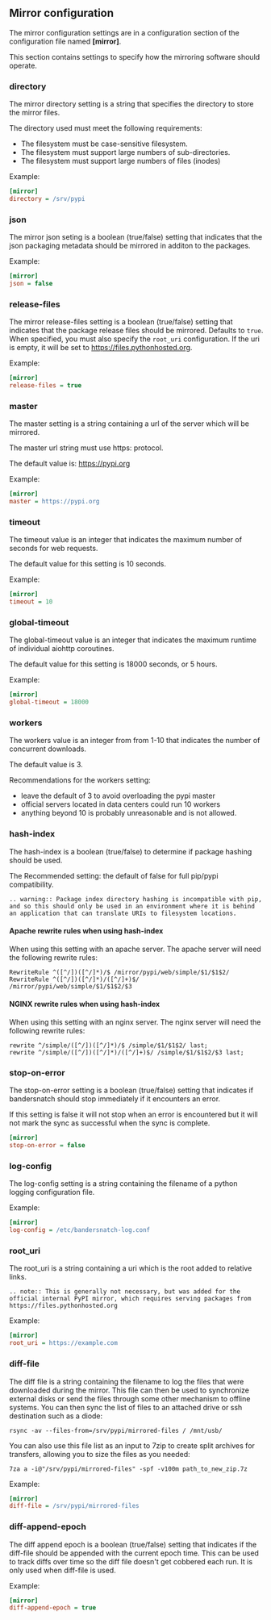 ## Mirror configuration

The mirror configuration settings are in a configuration section of the configuration file
named **\[mirror\]**.

This section contains settings to specify how the mirroring software should operate.

### directory

The mirror directory setting is a string that specifies the directory to
store the mirror files.

The directory used must meet the following requirements:
- The filesystem must be case-sensitive filesystem.
- The filesystem must support large numbers of sub-directories.
- The filesystem must support large numbers of files (inodes)

Example:
``` ini
[mirror]
directory = /srv/pypi
```

### json

The mirror json seting is a boolean (true/false) setting that indicates that
the json packaging metadata should be mirrored in additon to the packages.

Example:
``` ini
[mirror]
json = false
```

### release-files

The mirror release-files setting is a boolean (true/false) setting that indicates that
the package release files should be mirrored. Defaults to `true`. When specified, you
must also specify the `root_uri` configuration. If the uri is empty, it will be set
to https://files.pythonhosted.org.

Example:
``` ini
[mirror]
release-files = true
```

### master

The master setting is a string containing a url of the server which will be mirrored.

The master url string must use https: protocol.

The default value is: https://pypi.org

Example:
``` ini
[mirror]
master = https://pypi.org
```

### timeout

The timeout value is an integer that indicates the maximum number of seconds for web requests.

The default value for this setting is 10 seconds.

Example:
``` ini
[mirror]
timeout = 10
```

### global-timeout

The global-timeout value is an integer that indicates the maximum runtime of individual aiohttp coroutines.

The default value for this setting is 18000 seconds, or 5 hours.

Example:
```ini
[mirror]
global-timeout = 18000
```

### workers

The workers value is an integer from from 1-10 that indicates the number of concurrent downloads.

The default value is 3.

Recommendations for the workers setting:
- leave the default of 3 to avoid overloading the pypi master
- official servers located in data centers could run 10 workers
- anything beyond 10 is probably unreasonable and is not allowed.

### hash-index

The hash-index is a boolean (true/false) to determine if package hashing should be used.

The Recommended setting: the default of false for full pip/pypi compatibility.

```eval_rst
.. warning:: Package index directory hashing is incompatible with pip, and so this should only be used in an environment where it is behind an application that can translate URIs to filesystem locations.
```

#### Apache rewrite rules when using hash-index

When using this setting with an apache server.  The apache server will need the following rewrite rules:

```
RewriteRule ^([^/])([^/]*)/$ /mirror/pypi/web/simple/$1/$1$2/
RewriteRule ^([^/])([^/]*)/([^/]+)$/ /mirror/pypi/web/simple/$1/$1$2/$3
```

#### NGINX rewrite rules when using hash-index

When using this setting with an nginx server.  The nginx server will need the following rewrite rules:

```
rewrite ^/simple/([^/])([^/]*)/$ /simple/$1/$1$2/ last;
rewrite ^/simple/([^/])([^/]*)/([^/]+)$/ /simple/$1/$1$2/$3 last;
```

### stop-on-error

The stop-on-error setting is a boolean (true/false) setting that indicates if bandersnatch
should stop immediately if it encounters an error.

If this setting is false it will not stop when an error is encountered but it will not
mark the sync as successful when the sync is complete.

``` ini
[mirror]
stop-on-error = false
```

### log-config

The log-config setting is a string containing the filename of a python logging configuration
file.

Example:
```ini
[mirror]
log-config = /etc/bandersnatch-log.conf
```

### root_uri

The root_uri is a string containing a uri which is the root added to relative links.

``` eval_rst
.. note:: This is generally not necessary, but was added for the official internal PyPI mirror, which requires serving packages from https://files.pythonhosted.org
```

Example:
```ini
[mirror]
root_uri = https://example.com
```


### diff-file

The diff file is a string containing the filename to log the files that were downloaded during the mirror.
This file can then be used to synchronize external disks or send the files through some other mechanism to offline systems.
You can then sync the list of files to an attached drive or ssh destination such as a diode:
```
rsync -av --files-from=/srv/pypi/mirrored-files / /mnt/usb/
```

You can also use this file list as an input to 7zip to create split archives for transfers, allowing you to size the files as you needed:
```
7za a -i@"/srv/pypi/mirrored-files" -spf -v100m path_to_new_zip.7z
```

Example:
```ini
[mirror]
diff-file = /srv/pypi/mirrored-files
```



### diff-append-epoch

The diff append epoch is a boolean (true/false) setting that indicates if the diff-file should be appended with the current epoch time.
This can be used to track diffs over time so the diff file doesn't get cobbered each run.  It is only used when diff-file is used.

Example:
```ini
[mirror]
diff-append-epoch = true
```
